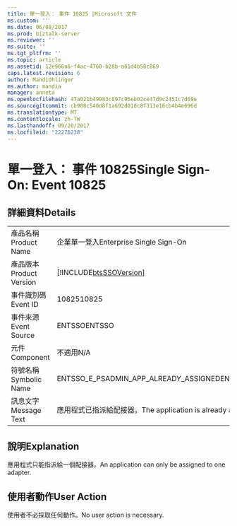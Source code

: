 ```yaml
---
title: 單一登入： 事件 10825 |Microsoft 文件
ms.custom: ''
ms.date: 06/08/2017
ms.prod: biztalk-server
ms.reviewer: ''
ms.suite: ''
ms.tgt_pltfrm: ''
ms.topic: article
ms.assetid: 12e966a6-f4ac-4760-b28b-a61d4b58c869
caps.latest.revision: 6
author: MandiOhlinger
ms.author: mandia
manager: anneta
ms.openlocfilehash: 47a021b49983c897c96eb02ce47d9c2451c7d69e
ms.sourcegitcommit: cb908c540d8f1a692d01dc8f313e16cb4b4e696d
ms.translationtype: MT
ms.contentlocale: zh-TW
ms.lasthandoff: 09/20/2017
ms.locfileid: "22276238"
---
```

# <a name="single-sign-on-event-10825"></a><span data-ttu-id="b900b-102">單一登入： 事件 10825</span><span class="sxs-lookup"><span data-stu-id="b900b-102">Single Sign-On: Event 10825</span></span>
## <a name="details"></a><span data-ttu-id="b900b-103">詳細資料</span><span class="sxs-lookup"><span data-stu-id="b900b-103">Details</span></span>  
  
|||  
|-|-|  
|<span data-ttu-id="b900b-104">產品名稱</span><span class="sxs-lookup"><span data-stu-id="b900b-104">Product Name</span></span>|<span data-ttu-id="b900b-105">企業單一登入</span><span class="sxs-lookup"><span data-stu-id="b900b-105">Enterprise Single Sign-On</span></span>|  
|<span data-ttu-id="b900b-106">產品版本</span><span class="sxs-lookup"><span data-stu-id="b900b-106">Product Version</span></span>|[!INCLUDE[btsSSOVersion](../includes/btsssoversion-md.md)]|  
|<span data-ttu-id="b900b-107">事件識別碼</span><span class="sxs-lookup"><span data-stu-id="b900b-107">Event ID</span></span>|<span data-ttu-id="b900b-108">10825</span><span class="sxs-lookup"><span data-stu-id="b900b-108">10825</span></span>|  
|<span data-ttu-id="b900b-109">事件來源</span><span class="sxs-lookup"><span data-stu-id="b900b-109">Event Source</span></span>|<span data-ttu-id="b900b-110">ENTSSO</span><span class="sxs-lookup"><span data-stu-id="b900b-110">ENTSSO</span></span>|  
|<span data-ttu-id="b900b-111">元件</span><span class="sxs-lookup"><span data-stu-id="b900b-111">Component</span></span>|<span data-ttu-id="b900b-112">不適用</span><span class="sxs-lookup"><span data-stu-id="b900b-112">N/A</span></span>|  
|<span data-ttu-id="b900b-113">符號名稱</span><span class="sxs-lookup"><span data-stu-id="b900b-113">Symbolic Name</span></span>|<span data-ttu-id="b900b-114">ENTSSO_E_PSADMIN_APP_ALREADY_ASSIGNED</span><span class="sxs-lookup"><span data-stu-id="b900b-114">ENTSSO_E_PSADMIN_APP_ALREADY_ASSIGNED</span></span>|  
|<span data-ttu-id="b900b-115">訊息文字</span><span class="sxs-lookup"><span data-stu-id="b900b-115">Message Text</span></span>|<span data-ttu-id="b900b-116">應用程式已指派給配接器。</span><span class="sxs-lookup"><span data-stu-id="b900b-116">The application is already assigned to an adapter.</span></span>|  
  
## <a name="explanation"></a><span data-ttu-id="b900b-117">說明</span><span class="sxs-lookup"><span data-stu-id="b900b-117">Explanation</span></span>  
 <span data-ttu-id="b900b-118">應用程式只能指派給一個配接器。</span><span class="sxs-lookup"><span data-stu-id="b900b-118">An application can only be assigned to one adapter.</span></span>  
  
## <a name="user-action"></a><span data-ttu-id="b900b-119">使用者動作</span><span class="sxs-lookup"><span data-stu-id="b900b-119">User Action</span></span>  
 <span data-ttu-id="b900b-120">使用者不必採取任何動作。</span><span class="sxs-lookup"><span data-stu-id="b900b-120">No user action is necessary.</span></span>